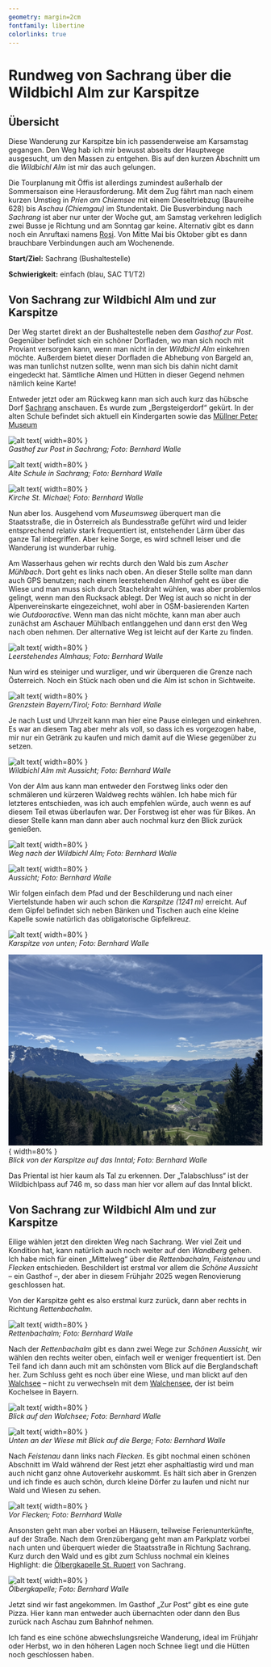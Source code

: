 ```yaml
---
geometry: margin=2cm
fontfamily: libertine
colorlinks: true
---
```


# Rundweg von Sachrang über die Wildbichl Alm zur Karspitze

## Übersicht

Diese Wanderung zur Karspitze bin ich passenderweise am Karsamstag gegangen. Den Weg hab ich mir bewusst abseits der Hauptwege ausgesucht, um den Massen zu entgehen. Bis auf den kurzen Abschnitt um die _Wildbichl Alm_ ist mir das auch gelungen.

Die Tourplanung mit Öffis ist allerdings zumindest außerhalb der Sommersaison eine Herausforderung. Mit dem Zug fährt man nach einem kurzen Umstieg in _Prien am Chiemsee_ mit einem Dieseltriebzug (Baureihe 628) bis _Aschau (Chiemgau)_ im Stundentakt. Die Busverbindung nach _Sachrang_ ist aber nur unter der Woche gut, am Samstag verkehren lediglich zwei Busse je Richtung und am Sonntag gar keine. Alternativ gibt es dann noch ein Anruftaxi namens [Rosi](https://www.rosi-mobil.de). Von Mitte Mai bis Oktober gibt es dann brauchbare Verbindungen auch am Wochenende.

**Start/Ziel:** Sachrang (Bushaltestelle)

**Schwierigkeit:** einfach (blau, SAC T1/T2)

## Von Sachrang zur Wildbichl Alm und zur Karspitze

Der Weg startet direkt an der Bushaltestelle neben dem _Gasthof zur Post_. Gegenüber befindet sich ein schöner Dorfladen, wo man sich noch mit Proviant versorgen kann, wenn man nicht in der _Wildbichl Alm_ einkehren möchte. Außerdem bietet dieser Dorfladen die Abhebung von Bargeld an, was man tunlichst nutzen sollte, wenn man sich bis dahin nicht damit eingedeckt hat. Sämtliche Almen und Hütten in dieser Gegend nehmen nämlich keine Karte!

Entweder jetzt oder am Rückweg kann man sich auch kurz das hübsche Dorf [Sachrang](https://de.wikipedia.org/wiki/Sachrang) anschauen. Es wurde zum „Bergsteigerdorf“ gekürt. In der alten Schule befindet sich aktuell ein Kindergarten sowie das [Müllner Peter Museum](http://www.muellner-peter-museum.de)

![alt text](<images/25-04-19 09-06-14 0661.jpg>){ width=80% } \
_Gasthof zur Post in Sachrang; Foto: Bernhard Walle_

![alt text](<images/25-04-19 09-31-18 0667.jpg>){ width=80% } \
_Alte Schule in Sachrang; Foto: Bernhard Walle_

![alt text](<images/25-04-19 09-07-32 0663.jpg>){ width=80% } \
_Kirche St. Michael; Foto: Bernhard Walle_

Nun aber los. Ausgehend vom _Museumsweg_ überquert man die Staatsstraße, die in Österreich als Bundesstraße geführt wird und leider entsprechend relativ stark frequentiert ist, entstehender Lärm über das ganze Tal inbegriffen. Aber keine Sorge, es wird schnell leiser und die Wanderung ist wunderbar ruhig.

Am Wasserhaus gehen wir rechts durch den Wald bis zum _Ascher Mühlbach_. Dort geht es links nach oben. An dieser Stelle sollte man dann auch GPS benutzen; nach einem leerstehenden Almhof geht es über die Wiese und man muss sich durch Stacheldraht wühlen, was aber problemlos gelingt, wenn man den Rucksack ablegt. Der Weg ist auch so nicht in der Alpenvereinskarte eingezeichnet, wohl aber in OSM-basierenden Karten wie _Outdooractive_. Wenn man das nicht möchte, kann man aber auch zunächst am Aschauer Mühlbach entlanggehen und dann erst den Weg nach oben nehmen. Der alternative Weg ist leicht auf der Karte zu finden.

![alt text](<images/25-04-19 11-27-14 0684.jpg>){ width=80% } \
_Leerstehendes Almhaus; Foto: Bernhard Walle_

Nun wird es steiniger und wurzliger, und wir überqueren die Grenze nach Österreich. Noch ein Stück nach oben und die Alm ist schon in Sichtweite.

 ![alt text](<images/25-04-19 12-10-54 0691.jpg>){ width=80% } \
_Grenzstein Bayern/Tirol; Foto: Bernhard Walle_

Je nach Lust und Uhrzeit kann man hier eine Pause einlegen und einkehren. Es war an diesem Tag aber mehr als voll, so dass ich es vorgezogen habe, mir nur ein Getränk zu kaufen und mich damit auf die Wiese gegenüber zu setzen. 

![alt text](<images/25-04-19 13-02-09 0699.jpg>){ width=80% } \
_Wildbichl Alm mit Aussicht; Foto: Bernhard Walle_

Von der Alm aus kann man entweder den Forstweg links oder den schmäleren und kürzeren Waldweg rechts wählen. Ich habe mich für letzteres entschieden, was ich auch empfehlen würde, auch wenn es auf diesem Teil etwas überlaufen war. Der Forstweg ist eher was für Bikes. An dieser Stelle kann man dann aber auch nochmal kurz den Blick zurück genießen.

![alt text](<images/25-04-19 13-03-19 0702.jpg>){ width=80% } \
_Weg nach der Wildbichl Alm; Foto: Bernhard Walle_

![alt text](<images/25-04-19 13-05-48 0704.jpg>){ width=80% } \
_Aussicht; Foto: Bernhard Walle_

Wir folgen einfach dem Pfad und der Beschilderung und nach einer Viertelstunde haben wir auch schon die _Karspitze (1241 m)_ erreicht. Auf dem Gipfel befindet sich neben Bänken und Tischen auch eine kleine Kapelle sowie natürlich das obligatorische Gipfelkreuz.

![alt text](<images/25-04-19 13-39-39 0712.jpg>){ width=80% } \
_Karspitze von unten; Foto: Bernhard Walle_

![alt text](<images/25-04-19 13-59-56 0716.jpg>){ width=80% } \
_Blick von der Karspitze auf das Inntal; Foto: Bernhard Walle_

Das Priental ist hier kaum als Tal zu erkennen. Der „Talabschluss“ ist der Wildbichlpass auf 746 m, so dass man hier vor allem auf das Inntal blickt.

## Von Sachrang zur Wildbichl Alm und zur Karspitze

Eilige wählen jetzt den direkten Weg nach Sachrang. Wer viel Zeit und Kondition hat, kann natürlich auch noch weiter auf den _Wandberg_ gehen. Ich habe mich für einen „Mittelweg“ über die _Rettenbachalm,_ _Feistenau_ und _Flecken_ entschieden. Beschildert ist erstmal vor allem die _Schöne Aussicht_ – ein Gasthof –, der aber in diesem Frühjahr 2025 wegen Renovierung geschlossen hat.

Von der Karspitze geht es also erstmal kurz zurück, dann aber rechts in Richtung _Rettenbachalm_.

![alt text](<images/25-04-19 14-39-53 0731.jpg>){ width=80% } \
_Rettenbachalm; Foto: Bernhard Walle_

Nach der _Rettenbachalm_ gibt es dann zwei Wege zur _Schönen Aussicht,_ wir wählen den rechts weiter oben, einfach weil er weniger frequentiert ist. Den Teil fand ich dann auch mit am schönsten vom Blick auf die Berglandschaft her. Zum Schluss geht es noch über eine Wiese, und man blickt auf den [Walchsee](https://de.wikipedia.org/wiki/Walchsee) – nicht zu verwechseln mit dem [Walchensee](https://de.wikipedia.org/wiki/Walchensee), der ist beim Kochelsee in Bayern.

![alt text](<images/25-04-19 15-17-29 0748.jpg>){ width=80% } \
_Blick auf den Walchsee; Foto: Bernhard Walle_

![alt text](<images/25-04-19 15-45-34 0755.jpg>){ width=80% } \
_Unten an der Wiese mit Blick auf die Berge; Foto: Bernhard Walle_

Nach _Feistenau_ dann links nach _Flecken_. Es gibt nochmal einen schönen Abschnitt im Wald während der Rest jetzt eher asphaltlastig wird und man auch nicht ganz ohne Autoverkehr auskommt. Es hält sich aber in Grenzen und ich finde es auch schön, durch kleine Dörfer zu laufen und nicht nur Wald und Wiesen zu sehen.

![alt text](<images/25-04-19 16-20-33 0765.jpg>){ width=80% } \
_Vor Flecken; Foto: Bernhard Walle_

Ansonsten geht man aber vorbei an Häusern, teilweise Ferienunterkünfte, auf der Straße. Nach dem Grenzübergang geht man am Parkplatz vorbei nach unten und überquert wieder die Staatsstraße in Richtung Sachrang. Kurz durch den Wald und es gibt zum Schluss nochmal ein kleines Highlight: die [Ölbergkapelle St. Rupert](https://de.wikipedia.org/wiki/Ölbergkapelle_St._Rupert_(Sachrang)) von Sachrang.

![alt text](<images/25-04-19 17-18-44 0789.jpg>){ width=80% } \
_Ölbergkapelle; Foto: Bernhard Walle_

Jetzt sind wir fast angekommen. Im Gasthof „Zur Post“ gibt es eine gute Pizza. Hier kann man entweder auch übernachten oder dann den Bus zurück nach Aschau zum Bahnhof nehmen.

Ich fand es eine schöne abwechslungsreiche Wanderung, ideal im Frühjahr oder Herbst, wo in den höheren Lagen noch Schnee liegt und die Hütten noch geschlossen haben.
